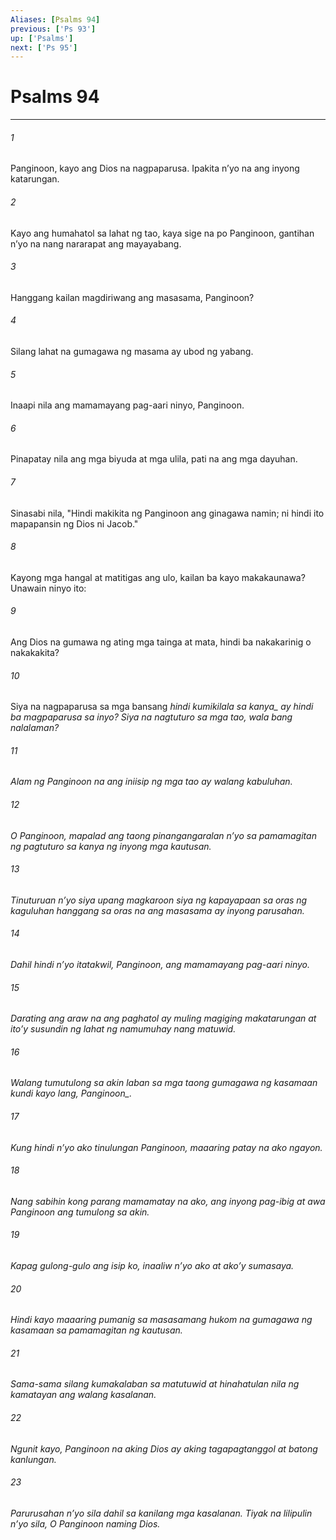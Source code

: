 ```yaml
---
Aliases: [Psalms 94]
previous: ['Ps 93']
up: ['Psalms']
next: ['Ps 95']
---
```

# Psalms 94

***






















###### 1 










Panginoon, kayo ang Dios na nagpaparusa. Ipakita nʼyo na ang inyong katarungan. 





















###### 2 










Kayo ang humahatol sa lahat ng tao, kaya sige na po Panginoon, gantihan nʼyo na nang nararapat ang mayayabang. 





















###### 3 










Hanggang kailan magdiriwang ang masasama, Panginoon? 





















###### 4 










Silang lahat na gumagawa ng masama ay ubod ng yabang. 





















###### 5 










Inaapi nila ang mamamayang pag-aari ninyo, Panginoon. 





















###### 6 










Pinapatay nila ang mga biyuda at mga ulila, pati na ang mga dayuhan. 





















###### 7 










Sinasabi nila, "Hindi makikita ng Panginoon ang ginagawa namin; ni hindi ito mapapansin ng Dios ni Jacob." 





















###### 8 










Kayong mga hangal at matitigas ang ulo, kailan ba kayo makakaunawa? Unawain ninyo ito: 





















###### 9 










Ang Dios na gumawa ng ating mga tainga at mata, hindi ba nakakarinig o nakakakita? 





















###### 10 










Siya na nagpaparusa sa mga bansang <i class="trans-change">hindi kumikilala sa kanya_ ay hindi ba magpaparusa sa inyo? Siya na nagtuturo sa mga tao, wala bang nalalaman? 





















###### 11 










Alam ng Panginoon na ang iniisip ng mga tao ay walang kabuluhan. 





















###### 12 










O Panginoon, mapalad ang taong pinangangaralan nʼyo sa pamamagitan ng pagtuturo sa kanya ng inyong mga kautusan. 





















###### 13 










Tinuturuan nʼyo siya upang magkaroon siya ng kapayapaan sa oras ng kaguluhan hanggang sa oras na ang masasama ay inyong parusahan. 





















###### 14 










Dahil hindi nʼyo itatakwil, Panginoon, ang mamamayang pag-aari ninyo. 





















###### 15 










Darating ang araw na ang paghatol ay muling magiging makatarungan at itoʼy susundin ng lahat ng namumuhay nang matuwid. 





















###### 16 










Walang tumutulong sa akin laban sa mga taong gumagawa ng kasamaan <i class="trans-change">kundi kayo lang, Panginoon_. 





















###### 17 










Kung hindi nʼyo ako tinulungan Panginoon, maaaring patay na ako ngayon. 





















###### 18 










Nang sabihin kong parang mamamatay na ako, ang inyong pag-ibig at awa Panginoon ang tumulong sa akin. 





















###### 19 










Kapag gulong-gulo ang isip ko, inaaliw nʼyo ako at akoʼy sumasaya. 





















###### 20 










Hindi kayo maaaring pumanig sa masasamang hukom na gumagawa ng kasamaan sa pamamagitan ng kautusan. 





















###### 21 










Sama-sama silang kumakalaban sa matutuwid at hinahatulan nila ng kamatayan ang walang kasalanan. 





















###### 22 










Ngunit kayo, Panginoon na aking Dios ay aking tagapagtanggol at batong kanlungan. 





















###### 23 










Parurusahan nʼyo sila dahil sa kanilang mga kasalanan. Tiyak na lilipulin nʼyo sila, O Panginoon naming Dios.
